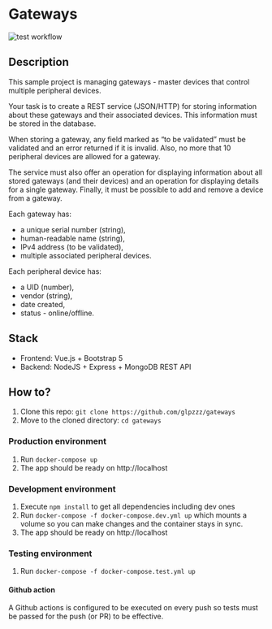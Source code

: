 # Gateways

![test workflow](https://github.com/glpzzz/gateways/actions/workflows/test.yml/badge.svg)

## Description 

This sample project is managing gateways - master devices that control multiple peripheral devices. 

Your task is to create a REST service (JSON/HTTP) for storing information about these gateways and their associated devices. This information must be stored in the database. 

When storing a gateway, any field marked as “to be validated” must be validated and an error returned if it is invalid. Also, no more that 10 peripheral devices are allowed for a gateway.

The service must also offer an operation for displaying information about all stored gateways (and their devices) and an operation for displaying details for a single gateway. Finally, it must be possible to add and remove a device from a gateway.

Each gateway has:
- a unique serial number (string), 
- human-readable name (string),
- IPv4 address (to be validated),
- multiple associated peripheral devices. 

Each peripheral device has:
- a UID (number),
- vendor (string),
- date created,
- status - online/offline.

## Stack

- Frontend: Vue.js + Bootstrap 5
- Backend: NodeJS + Express + MongoDB REST API 

## How to?

1. Clone this repo: `git clone https://github.com/glpzzz/gateways`
2. Move to the cloned directory: `cd gateways`

### Production environment

1. Run `docker-compose up`
2. The app should be ready on http://localhost

### Development environment

1. Execute `npm install` to get all dependencies including dev ones
2. Run `docker-compose -f docker-compose.dev.yml up` which mounts a volume so you can make changes and the container 
stays in sync.
3. The app should be ready on http://localhost

### Testing environment
1. Run `docker-compose -f docker-compose.test.yml up`

#### Github action
A Github actions is configured to be executed on every push so tests must be passed for the push (or PR) to be 
effective.
